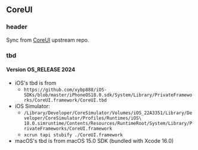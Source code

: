 ## CoreUI

### header

Sync from [CoreUI](https://github.com/XFrameworks/CoreUI) upstream repo.

### tbd

#### Version OS_RELEASE 2024

- iOS's tbd is from
    - `https://github.com/xybp888/iOS-SDKs/blob/master/iPhoneOS18.0.sdk/System/Library/PrivateFrameworks/CoreUI.framework/CoreUI.tbd` 
- iOS Simulator: 
    - `/Library/Developer/CoreSimulator/Volumes/iOS_22A3351/Library/Developer/CoreSimulator/Profiles/Runtimes/iOS\ 18.0.simruntime/Contents/Resources/RuntimeRoot/System/Library/PrivateFrameworks/CoreUI.framework`
    - `xcrun tapi stubify ./CoreUI.framework`
- macOS's tbd is from macOS 15.0 SDK (bundled with Xcode 16.0)